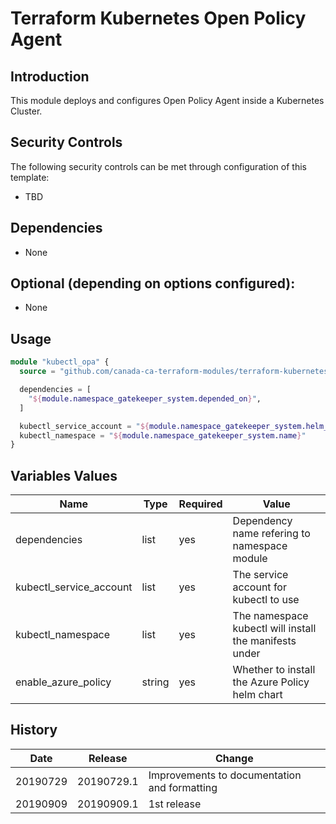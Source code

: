 # Terraform Kubernetes Open Policy Agent

## Introduction

This module deploys and configures Open Policy Agent inside a Kubernetes Cluster.

## Security Controls

The following security controls can be met through configuration of this template:

* TBD

## Dependencies

* None

## Optional (depending on options configured):

* None

## Usage

```terraform
module "kubectl_opa" {
  source = "github.com/canada-ca-terraform-modules/terraform-kubernetes-open-policy-agent?ref=20190909.1"

  dependencies = [
    "${module.namespace_gatekeeper_system.depended_on}",
  ]

  kubectl_service_account = "${module.namespace_gatekeeper_system.helm_service_account}"
  kubectl_namespace = "${module.namespace_gatekeeper_system.name}"
}
```

## Variables Values

| Name                    | Type   | Required | Value                                                  |
| ----------------------- | ------ | -------- | ------------------------------------------------------ |
| dependencies            | list   | yes      | Dependency name refering to namespace module           |
| kubectl_service_account | list   | yes      | The service account for kubectl to use                 |
| kubectl_namespace       | list   | yes      | The namespace kubectl will install the manifests under |
| enable_azure_policy     | string | yes      | Whether to install the Azure Policy helm chart         |

## History

| Date     | Release    | Change                                                     |
| -------- | ---------- | ---------------------------------------------------------- |
| 20190729 | 20190729.1 | Improvements to documentation and formatting               |
| 20190909 | 20190909.1 | 1st release                                                |
